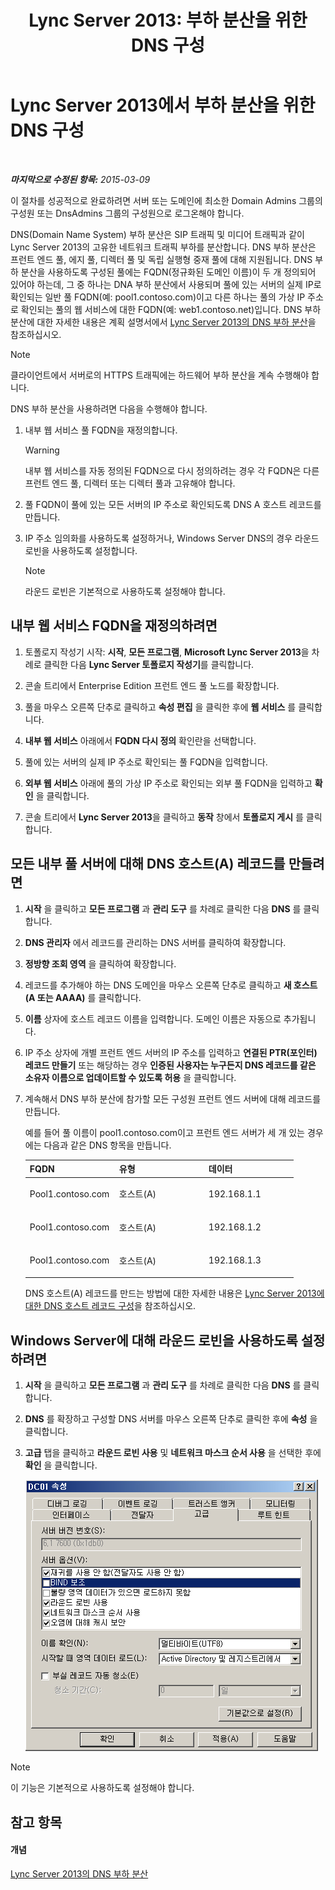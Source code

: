 ﻿---
title: 'Lync Server 2013: 부하 분산을 위한 DNS 구성'
TOCTitle: 부하 분산을 위한 DNS 구성
ms:assetid: 1b2e8414-8676-4872-8ecf-ea07196f74de
ms:mtpsurl: https://technet.microsoft.com/ko-kr/library/Gg398251(v=OCS.15)
ms:contentKeyID: 49302968
ms.date: 08/10/2015
mtps_version: v=OCS.15
ms.translationtype: HT
---

# Lync Server 2013에서 부하 분산을 위한 DNS 구성

 

_**마지막으로 수정된 항목:** 2015-03-09_

이 절차를 성공적으로 완료하려면 서버 또는 도메인에 최소한 Domain Admins 그룹의 구성원 또는 DnsAdmins 그룹의 구성원으로 로그온해야 합니다.

DNS(Domain Name System) 부하 분산은 SIP 트래픽 및 미디어 트래픽과 같이 Lync Server 2013의 고유한 네트워크 트래픽 부하를 분산합니다. DNS 부하 분산은 프런트 엔드 풀, 에지 풀, 디렉터 풀 및 독립 실행형 중재 풀에 대해 지원됩니다. DNS 부하 분산을 사용하도록 구성된 풀에는 FQDN(정규화된 도메인 이름)이 두 개 정의되어 있어야 하는데, 그 중 하나는 DNA 부하 분산에서 사용되며 풀에 있는 서버의 실제 IP로 확인되는 일반 풀 FQDN(예: pool1.contoso.com)이고 다른 하나는 풀의 가상 IP 주소로 확인되는 풀의 웹 서비스에 대한 FQDN(예: web1.contoso.net)입니다. DNS 부하 분산에 대한 자세한 내용은 계획 설명서에서 [Lync Server 2013의 DNS 부하 분산](lync-server-2013-dns-load-balancing.md)을 참조하십시오.


> [!NOTE]
> 클라이언트에서 서버로의 HTTPS 트래픽에는 하드웨어 부하 분산을 계속 수행해야 합니다.



DNS 부하 분산을 사용하려면 다음을 수행해야 합니다.

1.  내부 웹 서비스 풀 FQDN을 재정의합니다.
    

    > [!WARNING]
    > 내부 웹 서비스를 자동 정의된 FQDN으로 다시 정의하려는 경우 각 FQDN은 다른 프런트 엔드 풀, 디렉터 또는 디렉터 풀과 고유해야 합니다.



2.  풀 FQDN이 풀에 있는 모든 서버의 IP 주소로 확인되도록 DNS A 호스트 레코드를 만듭니다.

3.  IP 주소 임의화를 사용하도록 설정하거나, Windows Server DNS의 경우 라운드 로빈을 사용하도록 설정합니다.
    

    > [!NOTE]
    > 라운드 로빈은 기본적으로 사용하도록 설정해야 합니다.



## 내부 웹 서비스 FQDN을 재정의하려면

1.  토폴로지 작성기 시작: **시작**, **모든 프로그램**, **Microsoft Lync Server 2013**을 차례로 클릭한 다음 **Lync Server 토폴로지 작성기**를 클릭합니다.

2.  콘솔 트리에서 Enterprise Edition 프런트 엔드 풀 노드를 확장합니다.

3.  풀을 마우스 오른쪽 단추로 클릭하고 **속성 편집** 을 클릭한 후에 **웹 서비스** 를 클릭합니다.

4.  **내부 웹 서비스** 아래에서 **FQDN 다시 정의** 확인란을 선택합니다.

5.  풀에 있는 서버의 실제 IP 주소로 확인되는 풀 FQDN을 입력합니다.

6.  **외부 웹 서비스** 아래에 풀의 가상 IP 주소로 확인되는 외부 풀 FQDN을 입력하고 **확인** 을 클릭합니다.

7.  콘솔 트리에서 **Lync Server 2013**을 클릭하고 **동작** 창에서 **토폴로지 게시** 를 클릭합니다.

## 모든 내부 풀 서버에 대해 DNS 호스트(A) 레코드를 만들려면

1.  **시작** 을 클릭하고 **모든 프로그램** 과 **관리 도구** 를 차례로 클릭한 다음 **DNS** 를 클릭합니다.

2.  **DNS 관리자** 에서 레코드를 관리하는 DNS 서버를 클릭하여 확장합니다.

3.  **정방향 조회 영역** 을 클릭하여 확장합니다.

4.  레코드를 추가해야 하는 DNS 도메인을 마우스 오른쪽 단추로 클릭하고 **새 호스트(A 또는 AAAA)** 를 클릭합니다.

5.  **이름** 상자에 호스트 레코드 이름을 입력합니다. 도메인 이름은 자동으로 추가됩니다.

6.  IP 주소 상자에 개별 프런트 엔드 서버의 IP 주소를 입력하고 **연결된 PTR(포인터) 레코드 만들기** 또는 해당하는 경우 **인증된 사용자는 누구든지 DNS 레코드를 같은 소유자 이름으로 업데이트할 수 있도록 허용** 을 클릭합니다.

7.  계속해서 DNS 부하 분산에 참가할 모든 구성원 프런트 엔드 서버에 대해 레코드를 만듭니다.
    
    예를 들어 풀 이름이 pool1.contoso.com이고 프런트 엔드 서버가 세 개 있는 경우에는 다음과 같은 DNS 항목을 만듭니다.
    
    
    <table>
    <colgroup>
    <col style="width: 33%" />
    <col style="width: 33%" />
    <col style="width: 33%" />
    </colgroup>
    <thead>
    <tr class="header">
    <th>FQDN</th>
    <th>유형</th>
    <th>데이터</th>
    </tr>
    </thead>
    <tbody>
    <tr class="odd">
    <td><p>Pool1.contoso.com</p></td>
    <td><p>호스트(A)</p></td>
    <td><p>192.168.1.1</p></td>
    </tr>
    <tr class="even">
    <td><p>Pool1.contoso.com</p></td>
    <td><p>호스트(A)</p></td>
    <td><p>192.168.1.2</p></td>
    </tr>
    <tr class="odd">
    <td><p>Pool1.contoso.com</p></td>
    <td><p>호스트(A)</p></td>
    <td><p>192.168.1.3</p></td>
    </tr>
    </tbody>
    </table>
    
    DNS 호스트(A) 레코드를 만드는 방법에 대한 자세한 내용은 [Lync Server 2013에 대한 DNS 호스트 레코드 구성](lync-server-2013-configure-dns-host-records.md)을 참조하십시오.

## Windows Server에 대해 라운드 로빈을 사용하도록 설정하려면

1.  **시작** 을 클릭하고 **모든 프로그램** 과 **관리 도구** 를 차례로 클릭한 다음 **DNS** 를 클릭합니다.

2.  **DNS** 를 확장하고 구성할 DNS 서버를 마우스 오른쪽 단추로 클릭한 후에 **속성** 을 클릭합니다.

3.  **고급** 탭을 클릭하고 **라운드 로빈 사용** 및 **네트워크 마스크 순서 사용** 을 선택한 후에 **확인** 을 클릭합니다.
    
    ![DNS 라운드 로빈 대화 상자](images/Gg398251.e7bf6125-8d78-4460-8401-0a8e7e21d305(OCS.15).jpg "DNS 라운드 로빈 대화 상자")


> [!NOTE]
> 이 기능은 기본적으로 사용하도록 설정해야 합니다.



## 참고 항목

#### 개념

[Lync Server 2013의 DNS 부하 분산](lync-server-2013-dns-load-balancing.md)

